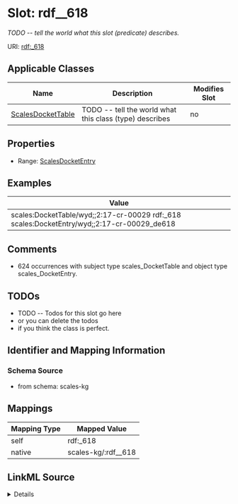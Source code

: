 

# Slot: rdf__618


_TODO -- tell the world what this slot (predicate) describes._





URI: [rdf:_618](http://www.w3.org/1999/02/22-rdf-syntax-ns#_618)



<!-- no inheritance hierarchy -->





## Applicable Classes

| Name | Description | Modifies Slot |
| --- | --- | --- |
| [ScalesDocketTable](../classes/ScalesDocketTable.md) | TODO -- tell the world what this class (type) describes |  no  |







## Properties

* Range: [ScalesDocketEntry](../classes/ScalesDocketEntry.md)






## Examples

| Value |
| --- |
| scales:DocketTable/wyd;;2:17-cr-00029 rdf:_618 scales:DocketEntry/wyd;;2:17-cr-00029_de618 |

## Comments

* 624 occurrences with subject type scales_DocketTable and object type scales_DocketEntry.

## TODOs

* TODO -- Todos for this slot go here
* or you can delete the todos
* if you think the class is perfect.

## Identifier and Mapping Information







### Schema Source


* from schema: scales-kg




## Mappings

| Mapping Type | Mapped Value |
| ---  | ---  |
| self | rdf:_618 |
| native | scales-kg/:rdf__618 |




## LinkML Source

<details>
```yaml
name: rdf__618
description: TODO -- tell the world what this slot (predicate) describes.
todos:
- TODO -- Todos for this slot go here
- or you can delete the todos
- if you think the class is perfect.
comments:
- 624 occurrences with subject type scales_DocketTable and object type scales_DocketEntry.
examples:
- value: scales:DocketTable/wyd;;2:17-cr-00029 rdf:_618 scales:DocketEntry/wyd;;2:17-cr-00029_de618
from_schema: scales-kg
rank: 1000
slot_uri: rdf:_618
alias: rdf__618
domain_of:
- scales_DocketTable
range: scales_DocketEntry

```
</details>